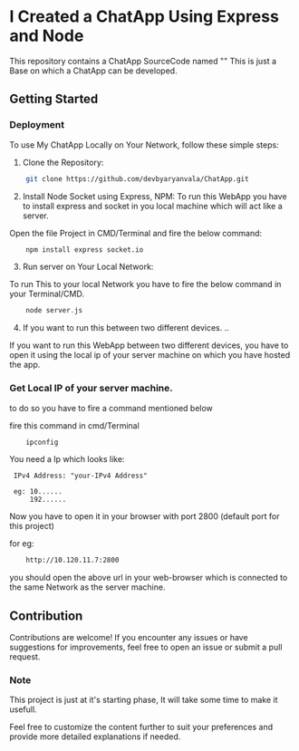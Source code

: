 
# I Created a ChatApp Using Express and Node

This repository contains a ChatApp SourceCode named "" This is just a Base on which a ChatApp can be developed.

## Getting Started

### Deployment
To use My ChatApp Locally on Your Network, follow these simple steps:

1. Clone the Repository:
```bash
    git clone https://github.com/devbyaryanvala/ChatApp.git
```
2. Install Node Socket using Express, NPM:
To run this WebApp you have to install express and socket in you local machine which will act like a server.

Open the file Project in CMD/Terminal and fire the below command:

```bash
    npm install express socket.io
```
3. Run server on Your Local Network:

To run This to your local Network you have to fire the below command in your Terminal/CMD.

```c
    node server.js
```

4. If you want to run this between two different devices.
..

If you want to run this WebApp between two different devices, you have to open it using the local ip of your server machine on which you have hosted the app.

### Get Local IP of your server machine.
to do so you have to fire a command mentioned below

fire this command in cmd/Terminal
```bash
    ipconfig
```

You need a Ip which looks like:
```
 IPv4 Address: "your-IPv4 Address"
 
 eg: 10......
     192......
```

Now you have to open it in your browser with port 2800 (default port for this project)

for eg: 
```bash
    http://10.120.11.7:2800
```

you should open the above url in your web-browser which is connected to the same Network as the server machine.



## Contribution

Contributions are welcome! If you encounter any issues or have suggestions for improvements, feel free to open an issue or submit a pull request.

### Note
This project is just at it's starting phase, It will take some time to make it usefull.

Feel free to customize the content further to suit your preferences and provide more detailed explanations if needed.



